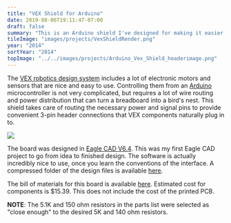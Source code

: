 ```yaml
---
title: "VEX Shield for Arduino"
date: 2019-08-06T19:11:47-07:00
draft: false
summary: "This is an Arduino shield I've designed for making it easier to interface with VEX electronics (servos, sensors, etc.) from an Arduino microcontroller."
tileImage: "images/projects/VexShieldRender.png"
year: "2014"
sortYear: "2014"
topImage: "../../images/projects/Arduino_Vex_Shield_headerimage.png"
---
```


The [VEX robotics design system](http://vexrobotics.com) includes a lot of electronic motors and sensors that are nice and easy to use. Controlling them from an [Arduino](http://arduino.cc) microcontroller is not very complicated, but requires a lot of wire routing and power distribution that can turn a breadboard into a bird's nest. This shield takes care of routing the necessary power and signal pins to provide convenient 3-pin header connections that VEX components naturally plug in to.

![](../../images/projects/VexShieldRender.png)

The board was designed in [Eagle CAD V6.4](http://www.cadsoftusa.com/). This was my first Eagle CAD project to go from idea to finished design. The software is actually incredibly nice to use, once you learn the conventions of the interface. A compressed folder of the design files is available [here](../../projectfiles/ArduinoVexShield.zip).

The bill of materials for this board is available [here](../../projectfiles/VEX%20Shield%20BOM.pdf). Estimated cost for components is $15.39. This does not include the cost of the printed PCB.

**NOTE**: The 5.1K and 150 ohm resistors in the parts list were selected as "close enough" to the desired 5K and 140 ohm resistors.
